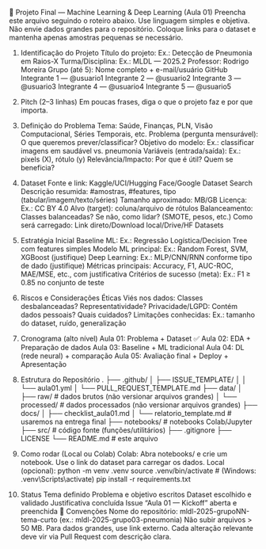 🚀 Projeto Final — Machine Learning & Deep Learning (Aula 01)
Preencha este arquivo seguindo o roteiro abaixo. Use linguagem simples e objetiva. Não envie dados grandes para o repositório. Coloque links para o dataset e mantenha apenas amostras pequenas se necessário.

1) Identificação do Projeto
Título do projeto: Ex.: Detecção de Pneumonia em Raios-X
Turma/Disciplina: Ex.: MLDL — 2025.2
Professor: Rodrigo Moreira
Grupo (até 5): Nome completo + e-mail/usuário GitHub
Integrante 1 — @usuario1
Integrante 2 — @usuario2
Integrante 3 — @usuario3
Integrante 4 — @usuario4
Integrante 5 — @usuario5
2) Pitch (2–3 linhas)
Em poucas frases, diga o que o projeto faz e por que importa.

3) Definição do Problema
Tema: Saúde, Finanças, PLN, Visão Computacional, Séries Temporais, etc.
Problema (pergunta mensurável): O que queremos prever/classificar?
Objetivo do modelo: Ex.: classificar imagens em saudável vs. pneumonia
Variáveis (entrada/saída): Ex.: pixels (X), rótulo (y)
Relevância/Impacto: Por que é útil? Quem se beneficia?
4) Dataset
Fonte e link: Kaggle/UCI/Hugging Face/Google Dataset Search
Descrição resumida: #amostras, #features, tipo (tabular/imagem/texto/séries)
Tamanho aproximado: MB/GB
Licença: Ex.: CC BY 4.0
Alvo (target): coluna/arquivo de rótulos
Balanceamento: Classes balanceadas? Se não, como lidar? (SMOTE, pesos, etc.)
Como será carregado: Link direto/Download local/Drive/HF Datasets
5) Estratégia Inicial
Baseline ML: Ex.: Regressão Logística/Decision Tree com features simples
Modelo ML principal: Ex.: Random Forest, SVM, XGBoost (justifique)
Deep Learning: Ex.: MLP/CNN/RNN conforme tipo de dado (justifique)
Métricas principais: Accuracy, F1, AUC-ROC, MAE/MSE, etc., com justificativa
Critérios de sucesso (meta): Ex.: F1 ≥ 0.85 no conjunto de teste
6) Riscos e Considerações Éticas
Viés nos dados: Classes desbalanceadas? Representatividade?
Privacidade/LGPD: Contém dados pessoais? Quais cuidados?
Limitações conhecidas: Ex.: tamanho do dataset, ruído, generalização
7) Cronograma (alto nível)
Aula 01: Problema + Dataset ✅
Aula 02: EDA + Preparação de dados
Aula 03: Baseline + ML tradicional
Aula 04: DL (rede neural) + comparação
Aula 05: Avaliação final + Deploy + Apresentação
8) Estrutura do Repositório
.
├── .github/
│   ├── ISSUE_TEMPLATE/
│   │   └── aula01.yml
│   └── PULL_REQUEST_TEMPLATE.md
├── data/
│   ├── raw/            # dados brutos (não versionar arquivos grandes)
│   └── processed/      # dados processados (não versionar arquivos grandes)
├── docs/
│   ├── checklist_aula01.md
│   └── relatorio_template.md  # usaremos na entrega final
├── notebooks/          # notebooks Colab/Jupyter
├── src/                # código fonte (funções/utilitários)
├── .gitignore
├── LICENSE
└── README.md           # este arquivo
9) Como rodar (Local ou Colab)
Colab: Abra notebooks/ e crie um notebook. Use o link do dataset para carregar os dados.
Local (opcional):
python -m venv .venv
source .venv/bin/activate  # (Windows: .venv\Scripts\activate)
pip install -r requirements.txt
10) Status
 Tema definido
 Problema e objetivo escritos
 Dataset escolhido e validado
 Justificativa concluída
 Issue “Aula 01 — Kickoff” aberta e preenchida
📌 Convenções
Nome do repositório: mldl-2025-grupoNN-tema-curto (ex.: mldl-2025-grupo03-pneumonia)
Não subir arquivos > 50 MB. Para dados grandes, use link externo.
Cada alteração relevante deve vir via Pull Request com descrição clara.
